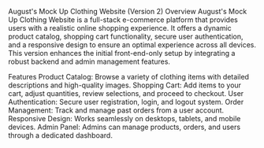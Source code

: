 August's Mock Up Clothing Website (Version 2)
Overview
August's Mock Up Clothing Website is a full-stack e-commerce platform that provides users with a realistic online shopping experience. It offers a dynamic product catalog, shopping cart functionality, secure user authentication, and a responsive design to ensure an optimal experience across all devices. This version enhances the initial front-end-only setup by integrating a robust backend and admin management features.

Features
Product Catalog: Browse a variety of clothing items with detailed descriptions and high-quality images.
Shopping Cart: Add items to your cart, adjust quantities, review selections, and proceed to checkout.
User Authentication: Secure user registration, login, and logout system.
Order Management: Track and manage past orders from a user account.
Responsive Design: Works seamlessly on desktops, tablets, and mobile devices.
Admin Panel: Admins can manage products, orders, and users through a dedicated dashboard.
